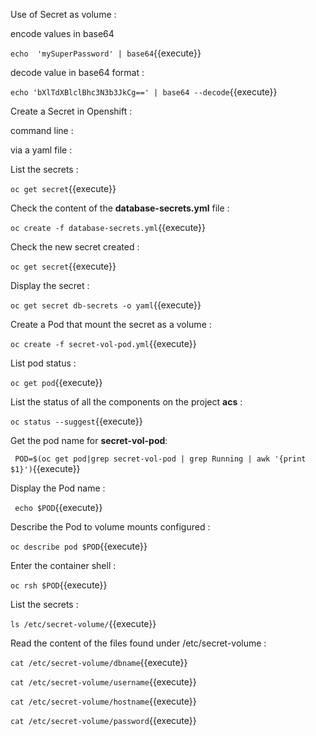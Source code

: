 
Use of Secret as volume :



encode values in base64

`echo  'mySuperPassword' | base64`{{execute}}

decode value in base64 format :


`echo 'bXlTdXBlclBhc3N3b3JkCg==' | base64 --decode`{{execute}}


Create a Secret in Openshift :

command line :



via a yaml file :

List the secrets :

`oc get secret`{{execute}}

Check the content of the **database-secrets.yml** file :

`oc create -f database-secrets.yml`{{execute}}

Check the new secret created :

`oc get secret`{{execute}}

Display the secret :

`oc get secret db-secrets -o yaml`{{execute}}


Create  a Pod that mount the secret as a volume :


`oc create -f secret-vol-pod.yml`{{execute}}

List pod status :

`oc get pod`{{execute}}

List the status of all the components on the project **acs** :

`oc status --suggest`{{execute}}

Get the pod name for  **secret-vol-pod**:

` POD=$(oc get pod|grep secret-vol-pod | grep Running | awk '{print $1}')`{{execute}}

Display the Pod name :

` echo $POD`{{execute}}

Describe the Pod to volume mounts  configured :

` oc describe pod $POD `{{execute}}

Enter the container shell :

`oc rsh $POD`{{execute}}

List the secrets :

`ls /etc/secret-volume/`{{execute}}


Read the content of the files found under /etc/secret-volume :

`cat /etc/secret-volume/dbname`{{execute}}

`cat /etc/secret-volume/username`{{execute}}

`cat /etc/secret-volume/hostname`{{execute}}

`cat /etc/secret-volume/password`{{execute}}
